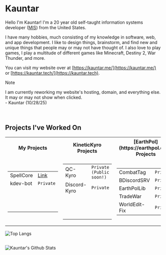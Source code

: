 # Kauntar

Hello I'm Kauntar! I'm a 20 year old self-taught information systems developer ([MIS](https://invedus.com/blog/management-information-systems-mis-specialist-job-description/)) from the United States.

I have many hobbies, much consisting of my knowledge in software, web, and app development. I like to design things, brainstorm, and find new and unique things that people may or may not have thought of. I also love to play games, I play a multitude of different games like Minecraft, Destiny 2, War Thunder, and more.

You can visit my website over at [https://kauntar.me/](https://kauntar.me/) or [https://kauntar.tech/](https://kauntar.tech).
> [!NOTE]
> I am currently reworking my website's hosting, domain, and everything else. It may or may not show when clicked. \
> \- Kauntar (10/28/25) 

<br/>

## Projects I've Worked On
<table>
<tr>
<th>My Projects</th>
<th>KineticKyro Projects</th>
<th>[EarthPol](https://earthpol.com) Projects</th>
</tr>
<tr><td>

 |||
 | :------------ | :------------ |
 | SpellCore | [Link](https://github.com/kauntar/SpellCore) |
 | kdev-bot | ```Private``` |
 |&nbsp;| &nbsp;|
 |&nbsp;|&nbsp;|
 |&nbsp;|&nbsp;|

</td><td>

 | | |
 | :------------ | :------------ |
 | QC-Kyro | ```Private (Public soon!)``` |
 | Discord-Kyro | ```Private``` |
 |&nbsp;|&nbsp;|
 |&nbsp;|&nbsp;|
 |&nbsp;|&nbsp;|

</td><td>

 | | |
 | :------------ | :------------ |
 | CombatTag | ```Private``` |
 | BDiscordSRV | ```Private``` |
 | EarthPolLib | ```Private``` |
 | TradeWar | ```Private``` |
 | WorldEdit-Fix | ```Private``` |

</td></tr> </table>


![Top Langs](https://github-readme-stats.vercel.app/api/top-langs/?username=kauntar&hide_progress=true&theme=midnight-purple)

## 
![Kauntar's Github Stats](https://github-readme-stats.vercel.app/api?username=kauntar&show_icons=true&rank_icon=github&theme=midnight-purple)